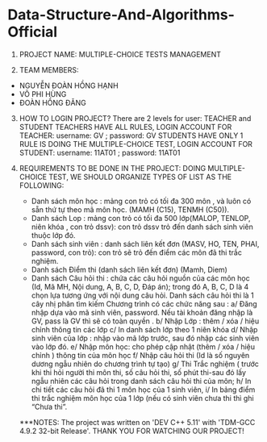 # Data-Structure-And-Algorithms-Official
1. PROJECT NAME: MULTIPLE-CHOICE TESTS MANAGEMENT

2. TEAM MEMBERS: 
  - NGUYỄN ĐOÀN HỒNG HẠNH
  - VÕ PHI HÙNG
  - ĐOÀN HỒNG ĐĂNG

3. HOW TO LOGIN PROJECT?
    There are 2 levels for user: TEACHER and STUDENT
    TEACHERS HAVE ALL RULES, LOGIN ACCOUNT FOR TEACHER: username: GV ; password: GV
    STUDENTS HAVE ONLY 1 RULE IS DOING THE MULTIPLE-CHOICE TEST, LOGIN ACCOUNT FOR STUDENT: username: 11AT01 ; password: 11AT01

4. REQUIREMENTS TO BE DONE IN THE PROJECT:
  DOING MULTIPLE-CHOICE TEST, WE SHOULD ORGANIZE TYPES OF LIST AS THE FOLLOWING:
    - Danh sách môn học : mảng con trỏ có tối đa 300 môn , và luôn có sẵn thứ tự theo mã
    môn học. (MAMH (C15), TENMH (C50)).
    - Danh sách Lop : mảng con trỏ có tối đa 500 lớp(MALOP, TENLOP, niên khóa , con trỏ
    dssv): con trỏ dssv trỏ đến danh sách sinh viên thuộc lớp đó.
    - Danh sách sinh viên : danh sách liên kết đơn (MASV, HO, TEN, PHAI, password, con
    trỏ): con trỏ sẽ trỏ đến điểm các môn đã thi trắc nghiệm.
    - Danh sách Điểm thi (danh sách liên kết đơn) (Mamh, Diem)
    - Danh sách Câu hỏi thi : chứa các câu hỏi nguồn của các môn học (Id, Mã MH, Nội dung,
    A, B, C, D, Đáp án); trong đó A, B, C, D là 4 chọn lựa tương ứng với nội dung câu hỏi.
    Danh sách câu hỏi thi là 1 cây nhị phân tìm kiếm
    Chương trình có các chức năng sau :
    a/ Đăng nhập dựa vào mã sinh viên, password. Nếu tài khoản đăng nhập là GV, pass là GV
    thì sẽ có toàn quyền .
    b/ Nhập Lớp : thêm / xóa / hiệu chỉnh thông tin các lớp
    c/ In danh sách lớp theo 1 niên khóa
    d/ Nhập sinh viên của lớp : nhập vào mã lớp trước, sau đó nhập các sinh viên vào lớp đó.
    e/ Nhập môn học: cho phép cập nhật (thêm / xóa / hiệu chỉnh ) thông tin của môn học
    f/ Nhập câu hỏi thi (Id là số nguyên dương ngẫu nhiên do chương trình tự tạo)
    g/ Thi Trắc nghiệm ( trước khi thi hỏi người thi môn thi, số câu hỏi thi, số phút thi-sau đó
    lấy ngẫu nhiên các câu hỏi trong danh sách câu hỏi thi của môn;
    h/ In chi tiết các câu hỏi đã thi 1 môn học của 1 sinh viên,
    i/ In bảng điểm thi trắc nghiệm môn học của 1 lớp (nếu có sinh viên chưa thi thì ghi “Chưa
    thi”.
    
    ***NOTES: The project was written on 'DEV C++ 5.11' with 'TDM-GCC 4.9.2 32-bit Release'.
    THANK YOU FOR WATCHING OUR PROJECT!
